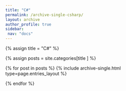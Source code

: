 ```yaml
---
title: "C#"
permalink: /archive-single-csharp/
layout: archive
author_profile: true
sidebar:
 nav: "docs"
---
```




{% assign title = "C#" %}

{% assign posts = site.categories[title ] %} 

{% for post in posts %} {% include archive-single.html type=page.entries_layout %}

{% endfor %}

